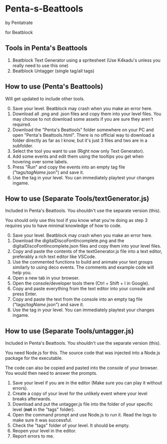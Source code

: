 # Penta-s-Beattools
by Pentatrate

for Beatblock

## Tools in Penta's Beattools
1. Beatblock Text Generator using a spritesheet (Use K4kadu's unless you really need to use this one)
2. Beatblock Untagger (single tag/all tags)

## How to use (Penta's Beattools)
Will get updated to include other tools.

0. Save your level. Beatblock may crash when you make an error here.
1. Download all .png and .json files and copy them into your level files.
	You may choose to not download some assets if you are sure they aren't required.
2. Download the "Penta's Beattools" folder somewhere on your PC and open "Penta's Beattools.html".
	There is no official way to download a folder directly as far as I know, but it's just 3 files and two are in a subfolder.
3. Select the tool you want to use (Right now only Text Generator).
4. Add some events and edit them using the tooltips you get when hovering over some labels.
5. Press "Run" and copy the events into an empty tag file ("tags/*tagName*.json") and save it.
6. Use the tag in your level.
	You can immediately playtest your changes ingame.

## How to use (Separate Tools/textGenerator.js)
Included in Penta's Beattools. You shouldn't use the separate version (this).

You should only use this tool if you know what you're doing as step 3 requires you to have minimal knowledge of how to code.

0. Save your level. Beatblock may crash when you make an error here.
1. Download the digitalDiscoFontIncomplete.png and the digitalDiscoFontIncomplete.json files and copy them into your level files.
2. Copy and paste the contents of the textGenerator.js file into a text editor, preferably a rich text editor like VSCode.
3. Use the commented functions to build and animate your text groups similarly to using deco events.
	The comments and example code will help you.
4. Open a new tab in your browser.
5. Open the console/developer tools there (Ctrl + Shift + I in Google).
6. Copy and paste everything from the text editor into your console and press Enter.
7. Copy and paste the text from the console into an empty tag file ("tags/*tagName*.json") and save it.
8. Use the tag in your level.
	You can immediately playtest your changes ingame.

## How to use (Separate Tools/untagger.js)
Included in Penta's Beattools. You shouldn't use the separate version (this).

You need Node.js for this. The source code that was injected into a Node.js package for the executable.

The code can also be copied and pasted into the console of your browser. You would then need to answer the prompts.
1. Save your level if you are in the editor (Make sure you can play it without errors).
2. Create a copy of your level for the unlikely event where your level breaks afterwards.
3. Download and put the untagger.js file into the folder of your specific level (**not** in the "tags" folder).
4. Open the command prompt and use Node.js to run it. Read the logs to make sure it was successful.
5. Check the "tags" folder of your level. It should be empty.
6. Reopen your level in the editor.
7. Report errors to me.
